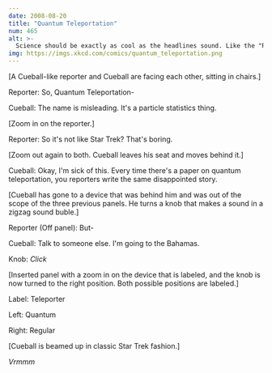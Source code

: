 ```yaml
---
date: 2008-08-20
title: "Quantum Teleportation"
num: 465
alt: >-
  Science should be exactly as cool as the headlines sound. Like the "RUSSIANS CUT APART AND REASSEMBLE DOGS" thing
img: https://imgs.xkcd.com/comics/quantum_teleportation.png
---
```

[A Cueball-like reporter and Cueball are facing each other, sitting in chairs.]

Reporter: So, Quantum Teleportation-

Cueball: The name is misleading. It's a particle statistics thing.

[Zoom in on the reporter.]

Reporter: So it's not like Star Trek? That's boring.

[Zoom out again to both. Cueball leaves his seat and moves behind it.]

Cueball: Okay, I'm sick of this. Every time there's a paper on quantum teleportation, you reporters write the same disappointed story.

[Cueball has gone to a device that was behind him and was out of the scope of the three previous panels. He turns a knob that makes a sound in a zigzag sound buble.]

Reporter (Off panel): But-

Cueball: Talk to someone else. I'm going to the Bahamas.

Knob: *Click*

[Inserted panel with a zoom in on the device that is labeled, and the knob is now turned to the right position. Both possible positions are labeled.]

Label: Teleporter

Left: Quantum

Right: Regular

[Cueball is beamed up in classic Star Trek fashion.]

*Vrmmm*